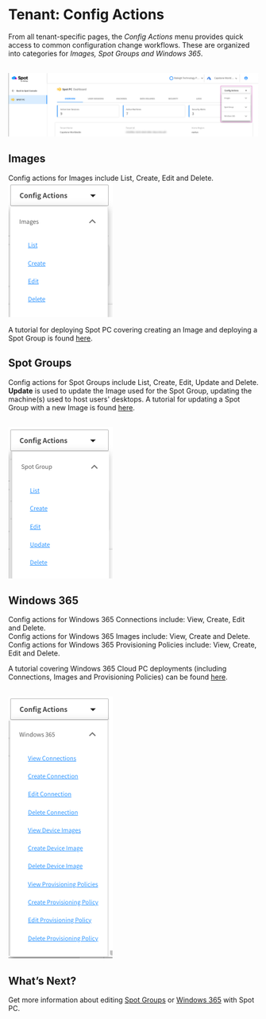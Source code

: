 # Tenant: Config Actions

From all tenant-specific pages, the _Config Actions_ menu provides quick access to common configuration change workflows. These are organized into categories for _Images, Spot Groups and Windows 365_.

<br><a href="https://docs.spot.io/spot-pc/_media/features-spot-pc-console-tenant-config-actions-01.png" target="_blank"><img src="/spot-pc/_media/features-spot-pc-console-tenant-config-actions-01.png" alt="Click to Enlarge" width="1000"> </a>

## Images

Config actions for Images include List, Create, Edit and Delete.
<br><img src="/spot-pc/_media/features-spot-pc-console-tenant-config-actions-02.png" />

A tutorial for deploying Spot PC covering creating an Image and deploying a Spot Group is found [here](spot-pc/tutorials/deploy-spot-pc).

## Spot Groups

Config actions for Spot Groups include List, Create, Edit, Update and Delete.<br>
**Update** is used to update the Image used for the Spot Group, updating the machine(s) used to host users' desktops. A tutorial for updating a Spot Group with a new Image is found [here](spot-pc/tutorials/deploy-image-update).

<br><img src="/spot-pc/_media/features-spot-pc-console-tenant-config-actions-03.png" />

## Windows 365

Config actions for Windows 365 Connections include: View, Create, Edit and Delete.<br>
Config actions for Windows 365 Images include: View, Create and Delete.<br>
Config actions for Windows 365 Provisioning Policies include: View, Create, Edit and Delete.<br>

A tutorial covering Windows 365 Cloud PC deployments (including Connections, Images and Provisioning Policies) can be found [here](spot-pc/tutorials/deploy-windows-365-cloud-pc).

<br><img src="/spot-pc/_media/features-spot-pc-console-tenant-config-actions-04.png" />

## What’s Next?

Get more information about editing [Spot Groups](spot-pc/tutorials/edit-spot-group) or [Windows 365](spot-pc/tutorials/edit-w365) with Spot PC.
